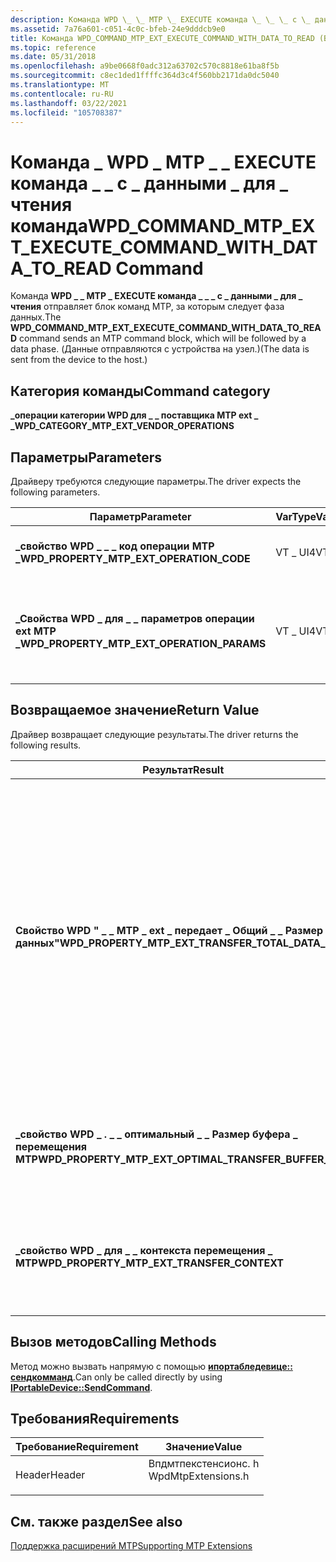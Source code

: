 ```yaml
---
description: Команда WPD \_ \_ MTP \_ EXECUTE команда \_ \_ \_ с \_ данными \_ для \_ чтения отправляет блок команд MTP, за которым следует фаза данных. (Данные отправляются с устройства на узел.)
ms.assetid: 7a76a601-c051-4c0c-bfeb-24e9dddcb9e0
title: Команда WPD_COMMAND_MTP_EXT_EXECUTE_COMMAND_WITH_DATA_TO_READ (Впдмтпекстенсионс. h)
ms.topic: reference
ms.date: 05/31/2018
ms.openlocfilehash: a9be0668f0adc312a63702c570c8818e61ba8f5b
ms.sourcegitcommit: c8ec1ded1ffffc364d3c4f560bb2171da0dc5040
ms.translationtype: MT
ms.contentlocale: ru-RU
ms.lasthandoff: 03/22/2021
ms.locfileid: "105708387"
---
```

# <a name="wpd_command_mtp_ext_execute_command_with_data_to_read-command"></a><span data-ttu-id="cdcd4-104">Команда \_ WPD \_ MTP \_ \_ EXECUTE команда \_ \_ с \_ данными \_ для \_ чтения команда</span><span class="sxs-lookup"><span data-stu-id="cdcd4-104">WPD\_COMMAND\_MTP\_EXT\_EXECUTE\_COMMAND\_WITH\_DATA\_TO\_READ Command</span></span>

<span data-ttu-id="cdcd4-105">Команда **WPD \_ \_ MTP \_ EXECUTE команда \_ \_ \_ с \_ данными \_ для \_ чтения** отправляет блок команд MTP, за которым следует фаза данных.</span><span class="sxs-lookup"><span data-stu-id="cdcd4-105">The **WPD\_COMMAND\_MTP\_EXT\_EXECUTE\_COMMAND\_WITH\_DATA\_TO\_READ** command sends an MTP command block, which will be followed by a data phase.</span></span> <span data-ttu-id="cdcd4-106">(Данные отправляются с устройства на узел.)</span><span class="sxs-lookup"><span data-stu-id="cdcd4-106">(The data is sent from the device to the host.)</span></span>

## <a name="command-category"></a><span data-ttu-id="cdcd4-107">Категория команды</span><span class="sxs-lookup"><span data-stu-id="cdcd4-107">Command category</span></span>

<span data-ttu-id="cdcd4-108">**\_операции категории WPD для \_ \_ поставщика MTP ext \_ \_**</span><span class="sxs-lookup"><span data-stu-id="cdcd4-108">**WPD\_CATEGORY\_MTP\_EXT\_VENDOR\_OPERATIONS**</span></span>

## <a name="parameters"></a><span data-ttu-id="cdcd4-109">Параметры</span><span class="sxs-lookup"><span data-stu-id="cdcd4-109">Parameters</span></span>

<span data-ttu-id="cdcd4-110">Драйверу требуются следующие параметры.</span><span class="sxs-lookup"><span data-stu-id="cdcd4-110">The driver expects the following parameters.</span></span>



| <span data-ttu-id="cdcd4-111">Параметр</span><span class="sxs-lookup"><span data-stu-id="cdcd4-111">Parameter</span></span>                                      | <span data-ttu-id="cdcd4-112">VarType</span><span class="sxs-lookup"><span data-stu-id="cdcd4-112">VarType</span></span> | <span data-ttu-id="cdcd4-113">Описание</span><span class="sxs-lookup"><span data-stu-id="cdcd4-113">Description</span></span>                                                                                                                   |
|------------------------------------------------|---------|-------------------------------------------------------------------------------------------------------------------------------|
| <span data-ttu-id="cdcd4-114">**\_свойство WPD \_ \_ \_ код операции MTP \_**</span><span class="sxs-lookup"><span data-stu-id="cdcd4-114">**WPD\_PROPERTY\_MTP\_EXT\_OPERATION\_CODE**</span></span>   | <span data-ttu-id="cdcd4-115">VT \_ UI4</span><span class="sxs-lookup"><span data-stu-id="cdcd4-115">VT\_UI4</span></span> | <span data-ttu-id="cdcd4-116">Обязательный.</span><span class="sxs-lookup"><span data-stu-id="cdcd4-116">Required.</span></span> <span data-ttu-id="cdcd4-117">Идентифицирует код операции, расширенный поставщиком.</span><span class="sxs-lookup"><span data-stu-id="cdcd4-117">Identifies a vendor-extended MTP operation code.</span></span>                                                                    |
| <span data-ttu-id="cdcd4-118">**\_Свойства WPD \_ для \_ \_ параметров операции ext MTP \_**</span><span class="sxs-lookup"><span data-stu-id="cdcd4-118">**WPD\_PROPERTY\_MTP\_EXT\_OPERATION\_PARAMS**</span></span> | <span data-ttu-id="cdcd4-119">VT \_ UI4</span><span class="sxs-lookup"><span data-stu-id="cdcd4-119">VT\_UI4</span></span> | <span data-ttu-id="cdcd4-120">Обязательный.</span><span class="sxs-lookup"><span data-stu-id="cdcd4-120">Required.</span></span> <span data-ttu-id="cdcd4-121">Объект **ипортабледевицепропвариантколлектион**, который определяет обязательные параметры для кода операции поставщика.</span><span class="sxs-lookup"><span data-stu-id="cdcd4-121">An **IPortableDevicePropVariantCollection**,which identifies the required parameters for the vendor operation code.</span></span> |



 

## <a name="return-value"></a><span data-ttu-id="cdcd4-122">Возвращаемое значение</span><span class="sxs-lookup"><span data-stu-id="cdcd4-122">Return Value</span></span>

<span data-ttu-id="cdcd4-123">Драйвер возвращает следующие результаты.</span><span class="sxs-lookup"><span data-stu-id="cdcd4-123">The driver returns the following results.</span></span>



| <span data-ttu-id="cdcd4-124">Результат</span><span class="sxs-lookup"><span data-stu-id="cdcd4-124">Result</span></span>                                                       | <span data-ttu-id="cdcd4-125">VarType</span><span class="sxs-lookup"><span data-stu-id="cdcd4-125">VarType</span></span>    | <span data-ttu-id="cdcd4-126">Описание</span><span class="sxs-lookup"><span data-stu-id="cdcd4-126">Description</span></span>                                                                                                                                                                                                                         |
|--------------------------------------------------------------|------------|-------------------------------------------------------------------------------------------------------------------------------------------------------------------------------------------------------------------------------------|
| <span data-ttu-id="cdcd4-127">**Свойство WPD " \_ \_ MTP \_ ext \_ передает \_ Общий \_ \_ Размер данных"**</span><span class="sxs-lookup"><span data-stu-id="cdcd4-127">**WPD\_PROPERTY\_MTP\_EXT\_TRANSFER\_TOTAL\_DATA\_SIZE**</span></span>     | <span data-ttu-id="cdcd4-128">VT \_ UI8</span><span class="sxs-lookup"><span data-stu-id="cdcd4-128">VT\_UI8</span></span>    | <span data-ttu-id="cdcd4-129">Обязательный.</span><span class="sxs-lookup"><span data-stu-id="cdcd4-129">Required.</span></span> <span data-ttu-id="cdcd4-130">Возвращает общий объем данных в байтах, за исключением любых издержек, поступающих от устройства.</span><span class="sxs-lookup"><span data-stu-id="cdcd4-130">Returns the total data size, in bytes, excluding any overhead coming from the device.</span></span> <span data-ttu-id="cdcd4-131">Если устройство сообщает о неизвестном размере данных (0xFFFFFFFF), драйвер должен повторно вызывать **ReadData** до получения короткого фрагмента данных.</span><span class="sxs-lookup"><span data-stu-id="cdcd4-131">If the device reports unknown datasize (0xFFFFFFFF), the driver should call **ReadData** repeatedly until a short chunk is received</span></span> |
| <span data-ttu-id="cdcd4-132">**\_свойство WPD \_ . \_ \_ оптимальный \_ \_ Размер буфера \_ перемещения MTP**</span><span class="sxs-lookup"><span data-stu-id="cdcd4-132">**WPD\_PROPERTY\_MTP\_EXT\_OPTIMAL\_TRANSFER\_BUFFER\_SIZE**</span></span> | <span data-ttu-id="cdcd4-133">VT \_ UI4</span><span class="sxs-lookup"><span data-stu-id="cdcd4-133">VT\_UI4</span></span>    | <span data-ttu-id="cdcd4-134">Необязательный элемент.</span><span class="sxs-lookup"><span data-stu-id="cdcd4-134">Optional.</span></span> <span data-ttu-id="cdcd4-135">Возвращает оптимальный размер буфера перемещения.</span><span class="sxs-lookup"><span data-stu-id="cdcd4-135">Returns the optimal size of the transfer buffer.</span></span>                                                                                                                                                                          |
| <span data-ttu-id="cdcd4-136">**\_свойство WPD \_ для \_ \_ контекста перемещения \_ MTP**</span><span class="sxs-lookup"><span data-stu-id="cdcd4-136">**WPD\_PROPERTY\_MTP\_EXT\_TRANSFER\_CONTEXT**</span></span>               | <span data-ttu-id="cdcd4-137">VT \_ LPWSTR</span><span class="sxs-lookup"><span data-stu-id="cdcd4-137">VT\_LPWSTR</span></span> | <span data-ttu-id="cdcd4-138">Обязательный.</span><span class="sxs-lookup"><span data-stu-id="cdcd4-138">Required.</span></span> <span data-ttu-id="cdcd4-139">Указывает идентификатор контекста для последующих передач данных.</span><span class="sxs-lookup"><span data-stu-id="cdcd4-139">Specifies the context identifier for subsequent data transfers.</span></span>                                                                                                                                                           |



 

## <a name="calling-methods"></a><span data-ttu-id="cdcd4-140">Вызов методов</span><span class="sxs-lookup"><span data-stu-id="cdcd4-140">Calling Methods</span></span>

<span data-ttu-id="cdcd4-141">Метод можно вызвать напрямую с помощью [**ипортабледевице:: сендкомманд**](/windows/desktop/api/PortableDeviceApi/nf-portabledeviceapi-iportabledevice-sendcommand).</span><span class="sxs-lookup"><span data-stu-id="cdcd4-141">Can only be called directly by using [**IPortableDevice::SendCommand**](/windows/desktop/api/PortableDeviceApi/nf-portabledeviceapi-iportabledevice-sendcommand).</span></span>

## <a name="requirements"></a><span data-ttu-id="cdcd4-142">Требования</span><span class="sxs-lookup"><span data-stu-id="cdcd4-142">Requirements</span></span>



| <span data-ttu-id="cdcd4-143">Требование</span><span class="sxs-lookup"><span data-stu-id="cdcd4-143">Requirement</span></span> | <span data-ttu-id="cdcd4-144">Значение</span><span class="sxs-lookup"><span data-stu-id="cdcd4-144">Value</span></span> |
|-------------------|-----------------------------------------------------------------------------------------------|
| <span data-ttu-id="cdcd4-145">Header</span><span class="sxs-lookup"><span data-stu-id="cdcd4-145">Header</span></span><br/> | <dl> <span data-ttu-id="cdcd4-146"><dt>Впдмтпекстенсионс. h</dt></span><span class="sxs-lookup"><span data-stu-id="cdcd4-146"><dt>WpdMtpExtensions.h</dt></span></span> </dl> |



## <a name="see-also"></a><span data-ttu-id="cdcd4-147">См. также раздел</span><span class="sxs-lookup"><span data-stu-id="cdcd4-147">See also</span></span>

<dl> <dt>

[<span data-ttu-id="cdcd4-148">Поддержка расширений MTP</span><span class="sxs-lookup"><span data-stu-id="cdcd4-148">Supporting MTP Extensions</span></span>](supporting-mtp-extensions.md)
</dt> </dl>

 

 




